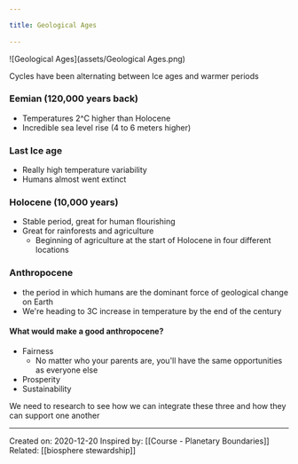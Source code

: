 ```yaml
---
title: Geological Ages 
---
```

![Geological Ages](assets/Geological Ages.png)

Cycles have been alternating between Ice ages and warmer periods

### Eemian (120,000 years back)
- Temperatures 2^C higher than Holocene
- Incredible sea level rise (4 to 6 meters higher)
### Last Ice age
- Really high temperature variability
- Humans almost went extinct
### Holocene (10,000 years)
- Stable period, great for human flourishing
- Great for rainforests and agriculture
	- Beginning of agriculture at the start of Holocene in four different locations
### Anthropocene 
- the period in which humans are the dominant force of geological change on Earth
- We're heading to 3C increase in temperature by the end of the century

#### What would make a good anthropocene?
- Fairness
	- No matter who your parents are, you'll have the same opportunities as everyone else
- Prosperity
- Sustainability

We need to research to see how we can integrate these three and how they can support one another

-------------------
Created on: 2020-12-20
Inspired by: [[Course - Planetary Boundaries]]
Related: [[biosphere stewardship]]
